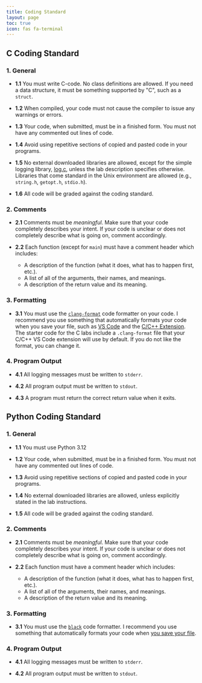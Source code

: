 ```yaml
---
title: Coding Standard
layout: page
toc: true
icon: fas fa-terminal
---
```


## C Coding Standard

### 1. General

* **1.1** You must write C-code. No class definitions are allowed. If you need a data structure, it must be something supported by "C", such as a `struct`.

* **1.2** When compiled, your code must not cause the compiler to issue any warnings or errors.

* **1.3** Your code, when submitted, must be in a finished form. You must not have any commented out lines of code.

* **1.4** Avoid using repetitive sections of copied and pasted code in your programs.

* **1.5** No external downloaded libraries are allowed, except for the simple logging library, [log.c](https://github.com/rxi/log.c), unless the lab description specifies otherwise. Libraries that come standard in the Unix environment are allowed (e.g., `string.h`, `getopt.h`, `stdio.h`). 

* **1.6** All code will be graded against the coding standard.

### 2. Comments
* **2.1** Comments must be _meaningful_. Make sure that your code completely describes your intent. If your code is unclear or does not completely describe what is going on, comment accordingly.

* **2.2** Each function (except for `main`) must have a comment header which includes:
    - A description of the function (what it does, what has to happen first, etc.).
    - A list of all of the arguments, their names, and meanings.
    - A description of the return value and its meaning.

### 3. Formatting
* **3.1** You must use the [`clang-format`](https://clang.llvm.org/docs/ClangFormat.html) code formatter on your code. I recommend you use something that automatically formats your code when you save your file, such as [VS Code](https://code.visualstudio.com) and the [C/C++ Extension](https://github.com/Microsoft/vscode-cpptools). The starter code for the C labs include a `.clang-format` file that your C/C++ VS Code extension will use by default. If you do not like the format, you can change it.
  
### 4. Program Output
* **4.1** All logging messages must be written to `stderr`.

* **4.2** All program output must be written to `stdout`.

* **4.3** A program must return the correct return value when it exits.

## Python Coding Standard

### 1. General
* **1.1** You must use Python 3.12

* **1.2** Your code, when submitted, must be in a finished form. You must not have any commented out lines of code.

* **1.3** Avoid using repetitive sections of copied and pasted code in your programs.

* **1.4** No external downloaded libraries are allowed, unless explicitly stated in the lab instructions. 

* **1.5** All code will be graded against the coding standard.

### 2. Comments
* **2.1** Comments must be _meaningful_. Make sure that your code completely describes your intent. If your code is unclear or does not completely describe what is going on, comment accordingly.

* **2.2** Each function must have a comment header which includes:
    - A description of the function (what it does, what has to happen first, etc.).
    - A list of all of the arguments, their names, and meanings.
    - A description of the return value and its meaning.

### 3. Formatting
* **3.1** You must use the [`black`](https://github.com/psf/black) code formatter. I recommend you use something that automatically formats your code when [you save your file](https://dev.to/adamlombard/how-to-use-the-black-python-code-formatter-in-vscode-3lo0).

### 4. Program Output
* **4.1** All logging messages must be written to `stderr`.

* **4.2** All program output must be written to `stdout`.
